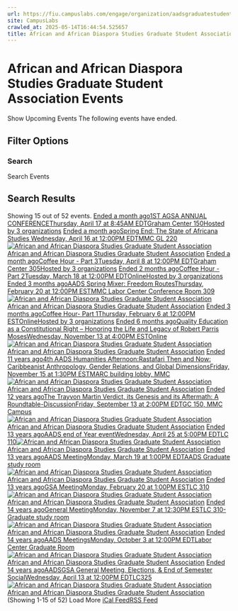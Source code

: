 ```yaml
---
url: https://fiu.campuslabs.com/engage/organization/aadsgraduatestudentassociation/events?showpastevents=true
site: CampusLabs
crawled_at: 2025-05-14T16:44:54.525657
title: African and African Diaspora Studies Graduate Student Association Events - Panther Connect
---
```


# African and African Diaspora Studies Graduate Student Association Events
Show Upcoming Events
The following events have ended.
## Filter Options
### Search
Search Events
## Search Results
Showing 15 out of 52 events.
[ Ended a month ago1ST AGSA ANNUAL CONFERENCEThursday, April 17 at 8:45AM EDTGraham Center 150Hosted by 3 organizations](https://fiu.campuslabs.com/engage/event/11176652)
[ Ended a month agoSpring End: The State of Africana Studies Wednesday, April 16 at 12:00PM EDTMMC GL 220![African and African Diaspora Studies Graduate Student Association](https://se-images.campuslabs.com/clink/images/6606df9f-6126-4dff-9766-f3250dfdbc0952466922-2df1-45ea-96d4-25a9fc3f7b3e.png?preset=small-sq)African and African Diaspora Studies Graduate Student Association](https://fiu.campuslabs.com/engage/event/11164573)
[ Ended a month agoCoffee Hour - Part 3Tuesday, April 8 at 12:00PM EDTGraham Center 305Hosted by 3 organizations](https://fiu.campuslabs.com/engage/event/10787110)
[ Ended 2 months agoCoffee Hour - Part 2Tuesday, March 18 at 12:00PM EDTOnlineHosted by 3 organizations](https://fiu.campuslabs.com/engage/event/10787092)
[ Ended 3 months agoAADS Spring Mixer: Freedom RoutesThursday, February 20 at 12:00PM ESTMMC Labor Center Conference Room 309![African and African Diaspora Studies Graduate Student Association](https://se-images.campuslabs.com/clink/images/6606df9f-6126-4dff-9766-f3250dfdbc0952466922-2df1-45ea-96d4-25a9fc3f7b3e.png?preset=small-sq)African and African Diaspora Studies Graduate Student Association](https://fiu.campuslabs.com/engage/event/11054807)
[ Ended 3 months agoCoffee Hour- Part 1Thursday, February 6 at 12:00PM ESTOnlineHosted by 3 organizations](https://fiu.campuslabs.com/engage/event/10787026)
[ Ended 6 months agoQuality Education as a Constitutional Right – Honoring the Life and Legacy of Robert Parris MosesWednesday, November 13 at 4:00PM ESTOnline![African and African Diaspora Studies Graduate Student Association](https://se-images.campuslabs.com/clink/images/6606df9f-6126-4dff-9766-f3250dfdbc0952466922-2df1-45ea-96d4-25a9fc3f7b3e.png?preset=small-sq)African and African Diaspora Studies Graduate Student Association](https://fiu.campuslabs.com/engage/event/10610308)
[ Ended 11 years ago4th AADS Humanities Afternoon:Rastafari Then and Now: Caribbeanist Anthropology, Gender Relations, and Global DimensionsFriday, November 15 at 1:30PM ESTMARC building lobby, MMC![African and African Diaspora Studies Graduate Student Association](https://se-images.campuslabs.com/clink/images/6644d0f9-7523-43de-8512-9011defa92b28484fb9d-00c8-4b70-bf89-e7049241ec2d.png?preset=small-sq)African and African Diaspora Studies Graduate Student Association](https://fiu.campuslabs.com/engage/event/2446144)
[ Ended 12 years agoThe Trayvon Martin Verdict, its Genesis and its Aftermath: A Roundtable-DiscussionFriday, September 13 at 2:00PM EDTGC 150, MMC Campus![African and African Diaspora Studies Graduate Student Association](https://se-images.campuslabs.com/clink/images/6644d0f9-7523-43de-8512-9011defa92b28484fb9d-00c8-4b70-bf89-e7049241ec2d.png?preset=small-sq)African and African Diaspora Studies Graduate Student Association](https://fiu.campuslabs.com/engage/event/2446126)
[ Ended 13 years agoAADS end of Year eventWednesday, April 25 at 5:00PM EDTLC 110![African and African Diaspora Studies Graduate Student Association](https://se-images.campuslabs.com/clink/images/6644d0f9-7523-43de-8512-9011defa92b28484fb9d-00c8-4b70-bf89-e7049241ec2d.png?preset=small-sq)African and African Diaspora Studies Graduate Student Association](https://fiu.campuslabs.com/engage/event/2442586)
[ Ended 13 years agoAADS MeetingMonday, March 19 at 1:00PM EDTAADS Graduate study room ![African and African Diaspora Studies Graduate Student Association](https://se-images.campuslabs.com/clink/images/6644d0f9-7523-43de-8512-9011defa92b28484fb9d-00c8-4b70-bf89-e7049241ec2d.png?preset=small-sq)African and African Diaspora Studies Graduate Student Association](https://fiu.campuslabs.com/engage/event/2442792)
[ Ended 13 years agoGSA MeetingMonday, February 20 at 1:00PM ESTLC 310![African and African Diaspora Studies Graduate Student Association](https://se-images.campuslabs.com/clink/images/6644d0f9-7523-43de-8512-9011defa92b28484fb9d-00c8-4b70-bf89-e7049241ec2d.png?preset=small-sq)African and African Diaspora Studies Graduate Student Association](https://fiu.campuslabs.com/engage/event/2441304)
[ Ended 14 years agoGeneral MeetingMonday, November 7 at 12:30PM ESTLC 310- Graduate study room ![African and African Diaspora Studies Graduate Student Association](https://se-images.campuslabs.com/clink/images/6644d0f9-7523-43de-8512-9011defa92b28484fb9d-00c8-4b70-bf89-e7049241ec2d.png?preset=small-sq)African and African Diaspora Studies Graduate Student Association](https://fiu.campuslabs.com/engage/event/2452231)
[ Ended 14 years agoAADS MeetingsMonday, October 3 at 12:00PM EDTLabor Center Graduate Room ![African and African Diaspora Studies Graduate Student Association](https://se-images.campuslabs.com/clink/images/6644d0f9-7523-43de-8512-9011defa92b28484fb9d-00c8-4b70-bf89-e7049241ec2d.png?preset=small-sq)African and African Diaspora Studies Graduate Student Association](https://fiu.campuslabs.com/engage/event/2438946)
[ Ended 14 years agoAADSGSA General Meeting, Elections, & End of Semester SocialWednesday, April 13 at 12:00PM EDTLC325![African and African Diaspora Studies Graduate Student Association](https://se-images.campuslabs.com/clink/images/6644d0f9-7523-43de-8512-9011defa92b28484fb9d-00c8-4b70-bf89-e7049241ec2d.png?preset=small-sq)African and African Diaspora Studies Graduate Student Association](https://fiu.campuslabs.com/engage/event/2439060)
(Showing 1-15 of 52) 
Load More
[iCal Feed](https://fiu.campuslabs.com/engage/organization/aadsgraduatestudentassociation/events.ics)[RSS Feed](https://fiu.campuslabs.com/engage/organization/aadsgraduatestudentassociation/events.rss)

